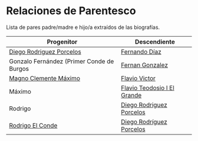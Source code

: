 # Relaciones de Parentesco

Lista de pares padre/madre e hijo/a extraídos de las biografías.

| Progenitor                                                                                                | Descendiente                                                                                              |
| --------------------------------------------------------------------------------------------------------- | --------------------------------------------------------------------------------------------------------- |
| [Diego Rodriguez Porcelos](/personajes/Condes_de_Castilla_Alava_y_Lantaron/diego_rodriguez_porcelos.html) | [Fernando Díaz](/personajes/Condes_de_Castilla_Alava_y_Lantaron/fernando_diaz.html)                       |
| Gonzalo Fernández (Primer Conde de Burgos                                                                 | [Fernan Gonzalez](/personajes/Condes_de_Castilla_Alava_y_Lantaron/fernan_gonzalez.html)                   |
| [Magno Clemente Máximo](/personajes/Emperadores_Romanos_Hispanos_Auca/magno_clemente_maximo.html)         | [Flavio Victor](/personajes/Emperadores_Romanos_Hispanos_Auca/flavio_victor.html)                         |
| Máximo                                                                                                    | [Flavio Teodosio I El Grande](/personajes/Emperadores_Romanos_Hispanos_Auca/teodosio_i.html)              |
| Rodrigo                                                                                                   | [Diego Rodriguez Porcelos](/personajes/Condes_de_Castilla_Alava_y_Lantaron/diego_rodriguez_porcelos.html) |
| [Rodrigo El Conde](/personajes/Condes_de_Castilla_Alava_y_Lantaron/rodrigo_el_conde.html)                 | [Diego Rodríguez Porcelos](/personajes/Condes_de_Castilla_Alava_y_Lantaron/diego_rodriguez_porcelos.html) |
